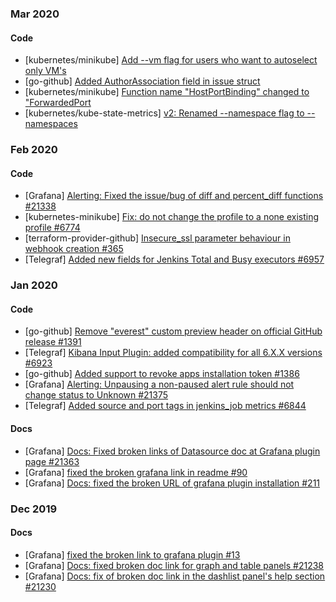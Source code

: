 ### Mar 2020
#### Code
* [kubernetes/minikube] [Add --vm flag for users who want to autoselect only VM's](https://github.com/kubernetes/minikube/pull/7068)
* [go-github] [Added AuthorAssociation field in issue struct](https://github.com/google/go-github/pull/1462)
* [kubernetes/minikube] [Function name "HostPortBinding" changed to "ForwardedPort](https://github.com/kubernetes/minikube/pull/7051)
* [kubernetes/kube-state-metrics] [v2: Renamed --namespace flag to --namespaces](https://github.com/kubernetes/kube-state-metrics/pull/1098)

### Feb 2020
#### Code
* [Grafana] [Alerting: Fixed the issue/bug of diff and percent_diff functions #21338](https://github.com/grafana/grafana/pull/21338)
* [kubernetes-minikube] [Fix: do not change the profile to a none existing profile #6774](https://github.com/kubernetes/minikube/pull/6774)
* [terraform-provider-github] [Insecure_ssl parameter behaviour in webhook creation #365](https://github.com/terraform-providers/terraform-provider-github/pull/365)
* [Telegraf] [Added new fields for Jenkins Total and Busy executors #6957](https://github.com/influxdata/telegraf/pull/6957)

### Jan 2020
#### Code
* [go-github] [Remove "everest" custom preview header on official GitHub release #1391](https://github.com/google/go-github/pull/1391)
* [Telegraf] [Kibana Input Plugin: added compatibility for all 6.X.X versions #6923](https://github.com/influxdata/telegraf/pull/6923)
* [go-github] [Added support to revoke apps installation token #1386](https://github.com/google/go-github/pull/1386)
* [Grafana] [Alerting: Unpausing a non-paused alert rule should not change status to Unknown #21375](https://github.com/grafana/grafana/pull/21375)
* [Telegraf] [Added source and port tags in jenkins_job metrics #6844](https://github.com/influxdata/telegraf/pull/6844)
#### Docs
* [Grafana] [Docs: Fixed broken links of Datasource doc at Grafana plugin page #21363](https://github.com/grafana/grafana/pull/21363)
* [Grafana] [fixed the broken grafana link in readme #90](https://github.com/grafana/grafana-polystat-panel/pull/90)
* [Grafana] [Docs: fixed the broken URL of grafana plugin installation #211](https://github.com/grafana/piechart-panel/pull/211)

### Dec 2019
#### Docs
* [Grafana] [fixed the broken link to grafana plugin #13](https://github.com/digiapulssi/grafana-organisations-panel/pull/13)
* [Grafana] [Docs: fixed broken doc link for graph and table panels #21238](https://github.com/grafana/grafana/pull/21238)
* [Grafana] [Docs: fix of broken doc link in the dashlist panel's help section #21230](https://github.com/grafana/grafana/pull/21230)
